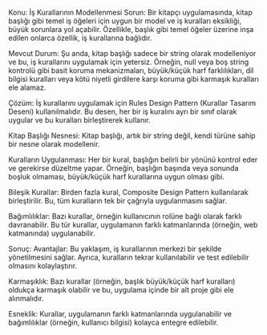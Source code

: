 Konu: İş Kurallarının Modellenmesi
Sorun: Bir kitapçı uygulamasında, kitap başlığı gibi temel iş öğeleri için uygun bir model ve iş kuralları eksikliği, büyük sorunlara yol açabilir. Özellikle, başlık gibi temel öğeler üzerine inşa edilen onlarca özellik, iş kurallarına bağlıdır.

Mevcut Durum: Şu anda, kitap başlığı sadece bir string olarak modelleniyor ve bu, iş kurallarını uygulamak için yetersiz. Örneğin, null veya boş string kontrolü gibi basit koruma mekanizmaları, büyük/küçük harf farklılıkları, dil bilgisi kuralları veya kötü niyetli girdilere karşı koruma gibi karmaşık kuralları ele alamaz.

Çözüm: İş kurallarını uygulamak için Rules Design Pattern (Kurallar Tasarım Deseni) kullanılmalıdır. Bu desen, her bir iş kuralını ayrı bir sınıf olarak uygular ve bu kuralları birleştirerek kullanır.

Kitap Başlığı Nesnesi: Kitap başlığı, artık bir string değil, kendi türüne sahip bir nesne olarak modellenir.

Kuralların Uygulanması: Her bir kural, başlığın belirli bir yönünü kontrol eder ve gerekirse düzeltme yapar. Örneğin, başlığın başında veya sonunda boşluk olmaması, büyük/küçük harf kurallarına uygun olması gibi.

Bileşik Kurallar: Birden fazla kural, Composite Design Pattern kullanılarak birleştirilir. Bu, tüm kuralların tek bir çağrıyla uygulanmasını sağlar.

Bağımlılıklar: Bazı kurallar, örneğin kullanıcının rolüne bağlı olarak farklı davranabilir. Bu tür kurallar, uygulamanın farklı katmanlarında (örneğin, web katmanında) uygulanabilir.

Sonuç:
Avantajlar: Bu yaklaşım, iş kurallarının merkezi bir şekilde yönetilmesini sağlar. Ayrıca, kuralların tekrar kullanılabilir ve test edilebilir olmasını kolaylaştırır.

Karmaşıklık: Bazı kurallar (örneğin, başlık büyük/küçük harf kuralları) oldukça karmaşık olabilir ve bu, uygulama içinde bir alt proje gibi ele alınmalıdır.

Esneklik: Kurallar, uygulamanın farklı katmanlarında uygulanabilir ve bağımlılıklar (örneğin, kullanıcı bilgisi) kolayca entegre edilebilir.
